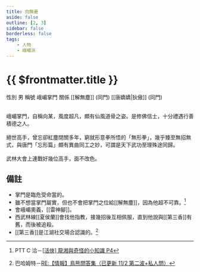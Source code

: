 ```yaml
---
title: 向無憂
aside: false
outline: [2, 3]
sidebar: false
borderless: false
tags:
    - 人物
    - 峨嵋派
---
```


# {{ $frontmatter.title }}

<ChTabs position="bottom">
	<ChTab title="向無憂">
		<Ch src='/images/characters/special408/normal.webp' position='right'/>
		<ChName nameZh='向無憂' nameEn='Xiang Wu You' position='right' />
		<ChTable>
			<ChTr>
				<ChTd isTitle=true>
					性別
				</ChTd>
				<ChTd>
					男
				</ChTd>
			</ChTr>
			<ChTr>
				<ChTd isTitle=true>
					稱號
				</ChTd>
				<ChTd>
					峨嵋掌門
				</ChTd>
			</ChTr>
			<ChTr>
				<ChTd isTitle=true position='center'>
					關係
				</ChTd>
			</ChTr>
			<ChTr>
				<ChTd position='center'>
					[[解無塵]] (同門)
				</ChTd>
			</ChTr>
			<ChTr>
				<ChTd position='center'>
					[[唐嬌嬌|狄傲]] (同門)
				</ChTd>
			</ChTr>
		</ChTable>
	</ChTab>
</ChTabs>
<br><br>

峨嵋掌門，自稱向某，風度超凡，頗有仙風道骨之姿。是修佛信士，十分禮遇行善積德之人。
<br><br>
絕世高手，曾忘卻紅塵閉關多年，窮就形意拳所悟的「無形拳」，幾乎臻至無招無式，與唐門「忘形篇」頗有異曲同工之妙，可謂是天下武功至理殊途同歸。
<br><br>
武林大會上連戰好幾位高手，面不改色。

## 備註

-   掌門是臨危受命當的。
-   雖不想當掌門屬實，但也不會把掌門之位給[[解無塵]]，因為他超不可靠。[^1]
-   會峨嵋奧義，[[雷神腳]]。
-   西武林線[[夏侯蘭]]會找他指教，接幾招後互相佩服，直到他說與[[第三香]]有舊，而後被追殺。
-   [[第三香]]是江湖社交場合認識的。[^2]

[^1]: PTT C 洽－[\[活俠\] 龍湘與奇怪的小知識 P4](https://www.ptt.cc/bbs/C_Chat/M.1729423145.A.69F.html)
[^2]: 巴哈姆特－[RE:【情報】鳥熊問答集（已更新 11/2 第二波+私人問）](https://forum.gamer.com.tw/Co.php?bsn=73317&sn=12184&subbsn=1&bPage=0)
